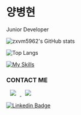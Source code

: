 # 양병현
<div style={{height:"10px"}} />
Junior Developer



![zxvm5962's GitHub stats](https://github-readme-stats.vercel.app/api?username=zxvm5962&show_icons=true&theme=dracula)
<div style={{height:"10px"}} />
    
![Top Langs](https://github-readme-stats.vercel.app/api/top-langs/?username=standardwish&layout=compact&theme=dracula)

[![My Skills](https://skillicons.dev/icons?i=java,kotlin,spring,mysql&theme=light)](https://skillicons.dev)

<h3>CONTACT ME</h3>
<a href="https://velog.io/@zxvm5962/posts">
    <img src="http://img.shields.io/badge/Tech Blog-00D182?style=flat&logo=Emby&logoColor=white&link=https://velog.io/@987412563"
        style="height : auto; margin-left : 10px; margin-right : 10px;"/>
</a>
<a href="zxvm5962@hanyang.ac.kr">
    <img src="http://img.shields.io/badge/Gmail-EA4335?style=flat&logo=Gmail&logoColor=white&link=https://i987412563i@gmail.com"
        style="height : auto; margin-left : 10px; margin-right : 10px;"/>
</a>

[![Linkedin Badge](https://img.shields.io/badge/-LinkedIn-blue?style=flat-square&logo=Linkedin&logoColor=white&link=https://www.linkedin.com/in/%EC%96%91%EB%B3%91%ED%98%84-813720309/)](https://www.linkedin.com/in/%EC%96%91%EB%B3%91%ED%98%84-813720309/)
